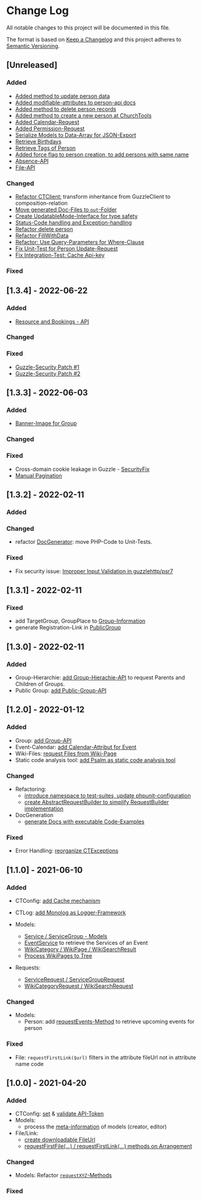 # Change Log

All notable changes to this project will be documented in this file.

The format is based on [Keep a Changelog](http://keepachangelog.com/)
and this project adheres to [Semantic Versioning](http://semver.org/).

## [Unreleased]

### Added
- [Added method to update person data](https://github.com/5pm-HDH/churchtools-api/pull/84)
- [Added modifiable-attributes to person-api docs](https://github.com/5pm-HDH/churchtools-api/pull/88)
- [Added method to delete person records](https://github.com/5pm-HDH/churchtools-api/pull/91)
- [Added method to create a new person at ChurchTools](https://github.com/5pm-HDH/churchtools-api/pull/105)
- [Added Calendar-Request](https://github.com/5pm-HDH/churchtools-api/pull/92)
- [Added Permission-Request](https://github.com/5pm-HDH/churchtools-api/pull/102)
- [Serialize Models to Data-Array for JSON-Export](https://github.com/5pm-HDH/churchtools-api/pull/103)
- [Retrieve Birthdays](https://github.com/5pm-HDH/churchtools-api/pull/104)
- [Retrieve Tags of Person](https://github.com/5pm-HDH/churchtools-api/pull/110)
- [Added force flag to person creation, to add persons with same name](https://github.com/5pm-HDH/churchtools-api/pull/107)
- [Absence-API](https://github.com/5pm-HDH/churchtools-api/pull/111)
- [File-API](https://github.com/5pm-HDH/churchtools-api/pull/114)

### Changed
- [Refactor CTClient:](https://github.com/5pm-HDH/churchtools-api/pull/83) transform inheritance from GuzzleClient to composition-relation
- [Move generated Doc-Files to `out`-Folder](https://github.com/5pm-HDH/churchtools-api/pull/89)
- [Create UpdatableMode-Interface for type safety](https://github.com/5pm-HDH/churchtools-api/pull/93)
- [Status-Code handling and Exception-handling](https://github.com/5pm-HDH/churchtools-api/pull/99)
- [Refactor delete person](https://github.com/5pm-HDH/churchtools-api/pull/100)
- [Refactor FillWithData](https://github.com/5pm-HDH/churchtools-api/pull/101)
- [Refactor: Use Query-Parameters for Where-Clause](https://github.com/5pm-HDH/churchtools-api/pull/106)
- [Fix Unit-Test for Person Update-Request](https://github.com/5pm-HDH/churchtools-api/pull/109)
- [Fix Integration-Test: Cache Api-key](https://github.com/5pm-HDH/churchtools-api/pull/113)

### Fixed


## [1.3.4] - 2022-06-22

### Added
- [Resource and Bookings - API](https://github.com/5pm-HDH/churchtools-api/pull/78)

### Changed

### Fixed

- [Guzzle-Security Patch #1](https://github.com/5pm-HDH/churchtools-api/pull/76)
- [Guzzle-Security Patch #2](https://github.com/5pm-HDH/churchtools-api/pull/77)

## [1.3.3] - 2022-06-03

### Added
- [Banner-Image for Group](https://github.com/5pm-HDH/churchtools-api/issues/65)

### Changed

### Fixed
- Cross-domain cookie leakage in Guzzle - [SecurityFix](https://github.com/5pm-HDH/churchtools-api/pull/71)
- [Manual Pagination](https://github.com/5pm-HDH/churchtools-api/issues/68)

## [1.3.2] - 2022-02-11

### Added

### Changed
- refactor [DocGenerator](https://github.com/5pm-HDH/churchtools-api/pull/66): move PHP-Code to Unit-Tests.

### Fixed
- Fix security issue: [
  Improper Input Validation in guzzlehttp/psr7](https://github.com/5pm-HDH/churchtools-api/pull/67)

## [1.3.1] - 2022-02-11

### Fixed

- add TargetGroup, GroupPlace to [Group-Information](https://github.com/5pm-HDH/churchtools-api/pull/64)
- generate Registration-Link in [PublicGroup](https://github.com/5pm-HDH/churchtools-api/pull/64)

## [1.3.0] - 2022-02-11

### Added

- Group-Hierarchie: [add Group-Hierachie-API](https://github.com/5pm-HDH/churchtools-api/pull/58) to request Parents and Children of Groups.
- Public Group: [add Public-Group-API](https://github.com/5pm-HDH/churchtools-api/pull/59)

## [1.2.0] - 2022-01-12

### Added
- Group: [add Group-API](https://github.com/5pm-HDH/churchtools-api/pull/47)
- Event-Calendar: [add Calendar-Attribut for Event](https://github.com/5pm-HDH/churchtools-api/pull/52)
- Wiki-Files: [request Files from Wiki-Page](https://github.com/5pm-HDH/churchtools-api/pull/54)
- Static code analysis tool: [add Psalm as static code analysis tool](https://github.com/5pm-HDH/churchtools-api/pull/55)

### Changed
- Refactoring:
  - [introduce namespace to test-suites, update phpunit-configuration](https://github.com/5pm-HDH/churchtools-api/pull/46)
  - [create AbstractRequestBuilder to simplify RequestBuilder implementation](https://github.com/5pm-HDH/churchtools-api/pull/48)
- DocGeneration
  - [generate Docs with executable Code-Examples](https://github.com/5pm-HDH/churchtools-api/pull/56)

### Fixed
- Error Handling: [reorganize CTExceptions](https://github.com/5pm-HDH/churchtools-api/pull/53)

## [1.1.0] - 2021-06-10

### Added

- CTConfig: [add Cache mechanism](https://github.com/5pm-HDH/churchtools-api/issues/29)

- CTLog: [add Monolog as Logger-Framework](https://github.com/5pm-HDH/churchtools-api/issues/25)
- Models:
    - [Service / ServiceGroup - Models](https://github.com/5pm-HDH/churchtools-api/issues/23)
    - [EventService](https://github.com/5pm-HDH/churchtools-api/issues/23) to retrieve the Services of an Event
    - [WikiCategory / WikiPage / WikiSearchResult](https://github.com/5pm-HDH/churchtools-api/issues/33)
    - [Process WikiPages to Tree](https://github.com/5pm-HDH/churchtools-api/issues/35)
- Requests:
    - [ServiceRequest / ServiceGroupRequest](https://github.com/5pm-HDH/churchtools-api/issues/23)
    - [WikiCategoryRequest / WikiSearchRequest](https://github.com/5pm-HDH/churchtools-api/issues/33)

### Changed

- Models:
    - Person: add [requestEvents-Method](https://github.com/5pm-HDH/churchtools-api/issues/24) to retrieve upcoming
      events for person

### Fixed

- File: `requestFirstLink($url)` filters in the attribute fileUrl not in attribute name code

## [1.0.0] - 2021-04-20

### Added

- CTConfig: [set](https://github.com/5pm-HDH/churchtools-api/issues/4)
  & [validate API-Token](https://github.com/5pm-HDH/churchtools-api/issues/1)
- Models:
    - process the [meta-information](https://github.com/5pm-HDH/churchtools-api/issues/10) of models (creator, editor)
- File/Link:
    - [create downloadable FileUrl](https://github.com/5pm-HDH/churchtools-api/issues/6)
    - [requestFirstFile(...) / requestFirstLink(...) methods on Arrangement](https://github.com/5pm-HDH/churchtools-api/issues/13)

### Changed

- Models: Refactor [`requestXYZ`-Methods](https://github.com/5pm-HDH/churchtools-api/issues/16)

### Fixed

